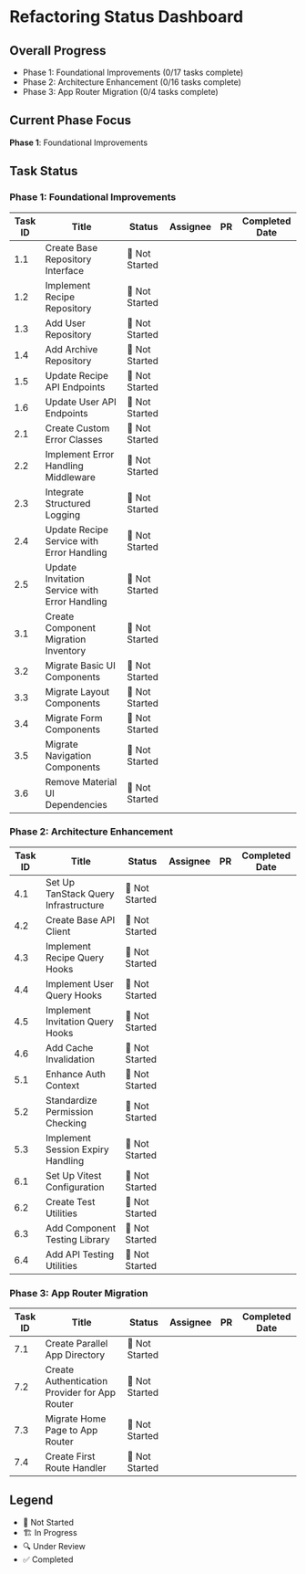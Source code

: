 # Refactoring Status Dashboard

## Overall Progress

- Phase 1: Foundational Improvements (0/17 tasks complete)
- Phase 2: Architecture Enhancement (0/16 tasks complete)
- Phase 3: App Router Migration (0/4 tasks complete)

## Current Phase Focus

**Phase 1**: Foundational Improvements

## Task Status

### Phase 1: Foundational Improvements

| Task ID | Title | Status | Assignee | PR | Completed Date |
|---------|-------|--------|----------|----|----|
| 1.1 | Create Base Repository Interface | 🔄 Not Started | | | |
| 1.2 | Implement Recipe Repository | 🔄 Not Started | | | |
| 1.3 | Add User Repository | 🔄 Not Started | | | |
| 1.4 | Add Archive Repository | 🔄 Not Started | | | |
| 1.5 | Update Recipe API Endpoints | 🔄 Not Started | | | |
| 1.6 | Update User API Endpoints | 🔄 Not Started | | | |
| 2.1 | Create Custom Error Classes | 🔄 Not Started | | | |
| 2.2 | Implement Error Handling Middleware | 🔄 Not Started | | | |
| 2.3 | Integrate Structured Logging | 🔄 Not Started | | | |
| 2.4 | Update Recipe Service with Error Handling | 🔄 Not Started | | | |
| 2.5 | Update Invitation Service with Error Handling | 🔄 Not Started | | | |
| 3.1 | Create Component Migration Inventory | 🔄 Not Started | | | |
| 3.2 | Migrate Basic UI Components | 🔄 Not Started | | | |
| 3.3 | Migrate Layout Components | 🔄 Not Started | | | |
| 3.4 | Migrate Form Components | 🔄 Not Started | | | |
| 3.5 | Migrate Navigation Components | 🔄 Not Started | | | |
| 3.6 | Remove Material UI Dependencies | 🔄 Not Started | | | |

### Phase 2: Architecture Enhancement

| Task ID | Title | Status | Assignee | PR | Completed Date |
|---------|-------|--------|----------|----|----|
| 4.1 | Set Up TanStack Query Infrastructure | 🔄 Not Started | | | |
| 4.2 | Create Base API Client | 🔄 Not Started | | | |
| 4.3 | Implement Recipe Query Hooks | 🔄 Not Started | | | |
| 4.4 | Implement User Query Hooks | 🔄 Not Started | | | |
| 4.5 | Implement Invitation Query Hooks | 🔄 Not Started | | | |
| 4.6 | Add Cache Invalidation | 🔄 Not Started | | | |
| 5.1 | Enhance Auth Context | 🔄 Not Started | | | |
| 5.2 | Standardize Permission Checking | 🔄 Not Started | | | |
| 5.3 | Implement Session Expiry Handling | 🔄 Not Started | | | |
| 6.1 | Set Up Vitest Configuration | 🔄 Not Started | | | |
| 6.2 | Create Test Utilities | 🔄 Not Started | | | |
| 6.3 | Add Component Testing Library | 🔄 Not Started | | | |
| 6.4 | Add API Testing Utilities | 🔄 Not Started | | | |

### Phase 3: App Router Migration

| Task ID | Title | Status | Assignee | PR | Completed Date |
|---------|-------|--------|----------|----|----|
| 7.1 | Create Parallel App Directory | 🔄 Not Started | | | |
| 7.2 | Create Authentication Provider for App Router | 🔄 Not Started | | | |
| 7.3 | Migrate Home Page to App Router | 🔄 Not Started | | | |
| 7.4 | Create First Route Handler | 🔄 Not Started | | | |

## Legend
- 🔄 Not Started
- 🏗️ In Progress
- 🔍 Under Review
- ✅ Completed